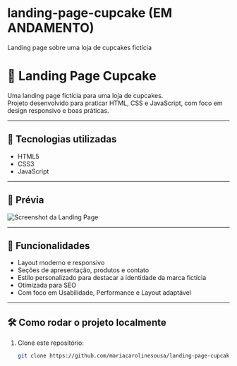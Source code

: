 # landing-page-cupcake (EM ANDAMENTO)
Landing page sobre uma loja de cupcakes fictícia 
# 🍰 Landing Page Cupcake

Uma landing page fictícia para uma loja de cupcakes.  
Projeto desenvolvido para praticar HTML, CSS e JavaScript, com foco em design responsivo e boas práticas.

---

## 🚀 Tecnologias utilizadas
- HTML5  
- CSS3  
- JavaScript  

---

## 📸 Prévia
![Screenshot da Landing Page](link-da-imagem-ou-gif-aqui)

---

## 🎯 Funcionalidades
- Layout moderno e responsivo  
- Seções de apresentação, produtos e contato  
- Estilo personalizado para destacar a identidade da marca fictícia
- Otimizada para SEO
- Com foco em Usabilidade, Performance e Layout adaptável

---

## 🛠 Como rodar o projeto localmente
1. Clone este repositório:  
   ```bash
   git clone https://github.com/mariacarolinesousa/landing-page-cupcake.git

